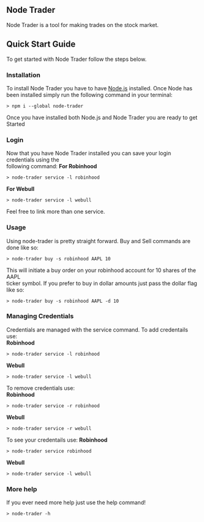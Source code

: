 ## Node Trader
Node Trader is a tool for making trades on the stock market.

## Quick Start Guide
To get started with Node Trader follow the steps below.

### Installation
To install Node Trader you have to have [Node.js](https://nodejs.org) installed.
Once Node has been installed simply run the following command in your terminal:
```console
> npm i --global node-trader
```
Once you have installed both Node.js and Node Trader you are ready to get Started

### Login
Now that you have Node Trader installed you can save your login credentials using the  
following command: 
**For Robinhood**  
```console
> node-trader service -l robinhood
```  
**For Webull**  
```console
> node-trader service -l webull
```  
Feel free to link more than one service.

### Usage
Using node-trader is pretty straight forward. Buy and Sell commands are done like so:  
```console
> node-trader buy -s robinhood AAPL 10
```
This will initiate a buy order on your robinhood account for 10 shares of the AAPL  
ticker symbol. If you prefer to buy in dollar amounts just pass the dollar flag like so:  
```console
> node-trader buy -s robinhood AAPL -d 10
```

### Managing Credentials
Credentials are managed with the service command. To add credentails use:  
**Robinhood**
```console
> node-trader service -l robinhood
```
**Webull**
```console
> node-trader service -l webull
```
To remove credentials use:  
**Robinhood**
```console
> node-trader service -r robinhood
```
**Webull**
```console
> node-trader service -r webull
```
To see your credentails use:
**Robinhood**
```console
> node-trader service robinhood
```
**Webull**
```console
> node-trader service -l webull
```

### More help
If you ever need more help just use the help command!
```console
> node-trader -h
```